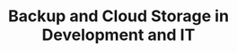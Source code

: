 ---
layout: category
category: backup-cloud-storage
title: Backup and Cloud Storage in Development and IT
description: Backup and cloud storage refer to the process of creating and storing copies of data, often in remote servers or cloud-based services, for disaster recovery and data protection purposes.
permalink: /backup-cloud-storage/
---